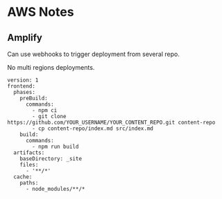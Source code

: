 # AWS Notes

## Amplify

Can use webhooks to trigger deployment from several repo.

No multi regions deployments.

```
version: 1
frontend:
  phases:
    preBuild:
      commands:
        - npm ci
        - git clone https://github.com/YOUR_USERNAME/YOUR_CONTENT_REPO.git content-repo
        - cp content-repo/index.md src/index.md
    build:
      commands:
        - npm run build
  artifacts:
    baseDirectory: _site
    files:
      - '**/*'
  cache:
    paths:
      - node_modules/**/*
```